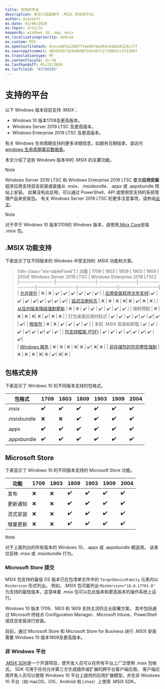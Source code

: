 ```yaml
---
title: 支持的平台
description: 本文介绍适用于 .MSIX 的支持平台。
author: dianmsft
ms.date: 03/06/2020
ms.topic: article
keywords: windows 10, uwp, msix
ms.localizationpriority: medium
ms.custom: RS5
ms.openlocfilehash: 9cece807e2206f754e96f6a394c5da626129c177
ms.sourcegitcommit: d65b3457343e0590f53e36fc2710863cc2f13897
ms.translationtype: MT
ms.contentlocale: zh-CN
ms.lasthandoff: 05/22/2020
ms.locfileid: "83790585"
---
```

# <a name="supported-platforms"></a>支持的平台

以下 Windows 版本目前支持 .MSIX：

* Windows 10 版本1709及更高版本。
* Windows Server 2019 LTSC 及更高版本。
* Windows Enterprise 2019 LTSC 及更高版本。

有关 Windows 生命周期支持的更多详细信息，如服务日期结束，请访问[windows 生命周期事实数据表](https://support.microsoft.com/help/13853/windows-lifecycle-fact-sheet)。

本文介绍了这些 Windows 版本中的 .MSIX 的主要功能。

> [!NOTE]
> Windows Server 2019 LTSC 和 Windows Enterprise 2019 LTSC 要求**应用安装**程序应用支持双击安装或直接从 .msix、.msixbundle、.appx 或 .appxbundle 网站上安装。 如果没有此应用，可以通过 PowerShell、API 或使用受支持的系统管理产品来安装包。 有关 Windows Server 2019 LTSC 的更多注意事项，请参阅[此文](msix-server-2019.md)。

> [!NOTE]
> 对于早于 Windows 10 版本1709的 Windows 版本，请使用[.Msix Core](msix-core/msixcore.md)安装 .msix 包。

## <a name="msix-feature-support"></a>.MSIX 功能支持

下表显示了在不同版本的 Windows 中受支持的 .MSIX 功能和方案。

> [!div class="mx-tableFixed"]
| 功能 | 1709 | 1803 | 1809 | 1903 | 1909 | 2004| Windows Server 2019 LTSC | Windows Enterprise 2019 LTSC|
|------------------|--------------------|--------------------|--------------------|--------------------|--------------------|--------------------|
| [允许提升](https://docs.microsoft.com/windows/uwp/packaging/app-capability-declarations) | :x:                | :x:                | :heavy_check_mark: | :heavy_check_mark: | :heavy_check_mark: | :heavy_check_mark: | :heavy_check_mark: | :heavy_check_mark: | 
| [应用安装程序文件支持](app-installer/installing-windows10-apps-web.md)| :heavy_check_mark: | :heavy_check_mark: | :heavy_check_mark: | :heavy_check_mark:| :heavy_check_mark: | :heavy_check_mark:| :heavy_check_mark: | :heavy_check_mark:| 
| [延迟注册标志](desktop/managing-your-msix-deployment-update.md) |  :x: | :x: | :x: | :x:| :x: | :heavy_check_mark:| :x: | :x: |
| [从任何版本降级强制更新](desktop/managing-your-msix-deployment-targetdevices.md) |  :x:                | :x:                | :heavy_check_mark: | :heavy_check_mark: | :heavy_check_mark: | :heavy_check_mark: | :heavy_check_mark: | :heavy_check_mark: | 
| 强制预配 |  :x: | :x: | :x: | :x:| :x: | :heavy_check_mark:| :x: | :x: |
| 打包桌面应用的标识 | :heavy_check_mark: | :heavy_check_mark: | :heavy_check_mark: | :heavy_check_mark:| :heavy_check_mark: | :heavy_check_mark:| :heavy_check_mark: | :heavy_check_mark:| 
| [修改包](modification-packages.md) | :x:                | :x:                | :heavy_check_mark: | :heavy_check_mark: | :heavy_check_mark: | :heavy_check_mark: | 
| 本机 .MSIX 安装和卸载 | :heavy_check_mark: | :heavy_check_mark: | :heavy_check_mark: | :heavy_check_mark:| :heavy_check_mark: | :heavy_check_mark:| :heavy_check_mark: | :heavy_check_mark: |
| [包支持框架 (PSF)](psf/package-support-framework-overview.md) | :heavy_check_mark: | :heavy_check_mark: | :heavy_check_mark: | :heavy_check_mark:| :heavy_check_mark: | :heavy_check_mark:|  :heavy_check_mark: | :heavy_check_mark:|  
| [Windows 服务](packaging-tool/convert-an-installer-with-services.md) | :x: | :x: | :x: | :x:| :x: | :heavy_check_mark:| :x:| :x: | 
| [非存储包的包完整性强制](package/signing-package-overview.md#package-integrity-enforcement) | :x: | :x: | :x: | :x:| :x: | :heavy_check_mark:| :x:| :x: | 
## <a name="package-format-support"></a>包格式支持

下表显示了 Windows 10 的不同版本支持的包格式。

| 包格式 | 1709 | 1803 | 1809 | 1903 | 1909 | 2004
|------------------|--------------------|--------------------|--------------------|--------------------|--------------------|--------------------|
| .msix              | :heavy_check_mark: | :heavy_check_mark: | :heavy_check_mark: | :heavy_check_mark:| :heavy_check_mark: | :heavy_check_mark:| 
| .msixbundle| :x:                | :x:                | :heavy_check_mark: | :heavy_check_mark: | :heavy_check_mark: | :heavy_check_mark:|
| .appx | :heavy_check_mark: | :heavy_check_mark: | :heavy_check_mark: | :heavy_check_mark:| :heavy_check_mark: | :heavy_check_mark:| 
| .appxbundle | :heavy_check_mark: | :heavy_check_mark: | :heavy_check_mark: | :heavy_check_mark:| :heavy_check_mark: | :heavy_check_mark:| 

## <a name="microsoft-store"></a>Microsoft Store

下表显示了 Windows 10 的不同版本支持的 Microsoft Store 功能。

| 功能 | 1709 | 1803 | 1809 | 1903 | 1909 | 2004
|------------------|--------------------|--------------------|--------------------|--------------------|--------------------|--------------------|
| 发布             | :x: | :x: | :heavy_check_mark: | :heavy_check_mark:| :heavy_check_mark: | :heavy_check_mark:| 
| 更新通知| :x: | :x: | :heavy_check_mark: | :heavy_check_mark:| :heavy_check_mark: | :heavy_check_mark:| 
| 流式安装 | :x:                | :x:                | :heavy_check_mark: | :heavy_check_mark: | :heavy_check_mark: | :heavy_check_mark:| 
| 增量更新 | :x: | :x: | :heavy_check_mark: | :heavy_check_mark:| :heavy_check_mark: | :heavy_check_mark:| 

> [!NOTE]
> 对于上面列出的所有版本的 Windows 10，.appx 或 .appxbundle 都适用。 该表仅反映 .msix 或 .msixbundle 行为。

### <a name="microsoft-store-submissions"></a>Microsoft Store 提交

MSIX 包支持的最低 OS 版本已在包清单文件中的 `TargetDeviceFamily` 元素内以 `MinVersion` 形式列出。 例如，.MSIX 包可能列出 `MinVersion="10.0.17701.0"` 为支持的最低版本，这意味着 .msix 包可以在此版本和更高版本的操作系统上运行。

Windows 10 版本 1709、1803 和 1809 支持主流的企业部署方案。 其中包括通过 Microsoft 终结点 Configuration Manager、Microsoft Intune、PowerShell 或双击安装进行安装。

目前，通过 Microsoft Store 和 Microsoft Store for Business 进行 .MSIX 安装需要 Windows 10 版本1809及更高版本。

### <a name="non-windows-platform"></a>非 Windows 平台
[.MSIX SDK](https://github.com/Microsoft/msix-packaging)是一个开源项目，使开发人员可以在所有平台上广泛使用 .msix 包格式。 SDK 可用于任何允许第三方生成插件或扩展的跨平台客户端应用。 客户端应用开发人员可以使用 Windows 10 平台上提供的应用扩展模型，并在非 Windows 10 平台（如 macOS、iOS、Android 和 Linux）上使用 .MSIX SDK。 
